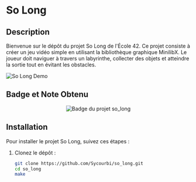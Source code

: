 # So Long

## Description

Bienvenue sur le dépôt du projet So Long de l'École 42. Ce projet consiste à créer un jeu vidéo simple en utilisant la bibliothèque graphique MinilibX. Le joueur doit naviguer à travers un labyrinthe, collecter des objets et atteindre la sortie tout en évitant les obstacles.

![So Long Demo](demo.gif)

## Badge et Note Obtenu

<div align="center">
  <img src="https://github.com/ayogun/42-project-badges/blob/main/badges/so_longm.png?raw=true" alt="Badge du projet so_long">
</div>

## Installation

Pour installer le projet So Long, suivez ces étapes :

1. Clonez le dépôt :

   ```bash
   git clone https://github.com/Sycourbi/so_long.git
   cd so_long
   make
